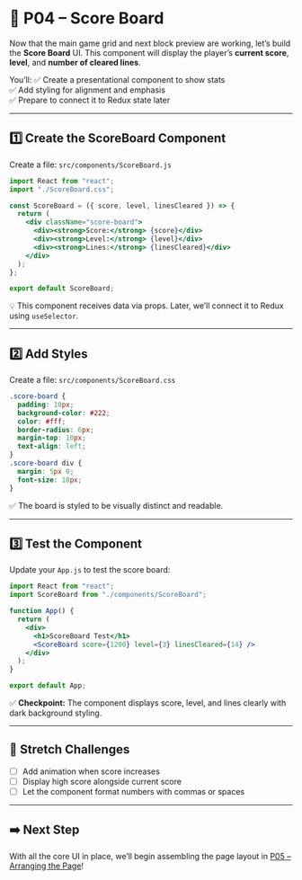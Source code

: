 # 🧮 P04 – Score Board

Now that the main game grid and next block preview are working, let’s build the **Score Board** UI. This component will display the player’s **current score**, **level**, and **number of cleared lines**.

You’ll:
✅ Create a presentational component to show stats  
✅ Add styling for alignment and emphasis  
✅ Prepare to connect it to Redux state later

---

## 1️⃣ Create the ScoreBoard Component
Create a file: `src/components/ScoreBoard.js`

```jsx
import React from "react";
import "./ScoreBoard.css";

const ScoreBoard = ({ score, level, linesCleared }) => {
  return (
    <div className="score-board">
      <div><strong>Score:</strong> {score}</div>
      <div><strong>Level:</strong> {level}</div>
      <div><strong>Lines:</strong> {linesCleared}</div>
    </div>
  );
};

export default ScoreBoard;
```

💡 This component receives data via props. Later, we’ll connect it to Redux using `useSelector`.

---

## 2️⃣ Add Styles
Create a file: `src/components/ScoreBoard.css`

```css
.score-board {
  padding: 10px;
  background-color: #222;
  color: #fff;
  border-radius: 6px;
  margin-top: 10px;
  text-align: left;
}
.score-board div {
  margin: 5px 0;
  font-size: 18px;
}
```

✅ The board is styled to be visually distinct and readable.

---

## 3️⃣ Test the Component
Update your `App.js` to test the score board:

```jsx
import React from "react";
import ScoreBoard from "./components/ScoreBoard";

function App() {
  return (
    <div>
      <h1>ScoreBoard Test</h1>
      <ScoreBoard score={1200} level={3} linesCleared={14} />
    </div>
  );
}

export default App;
```

✅ **Checkpoint:** The component displays score, level, and lines clearly with dark background styling.

---

## 🧠 Stretch Challenges
- [ ] Add animation when score increases
- [ ] Display high score alongside current score
- [ ] Let the component format numbers with commas or spaces

---

## ➡️ Next Step
With all the core UI in place, we’ll begin assembling the page layout in [P05 – Arranging the Page](./05-Arranging-the-Page.md)!

